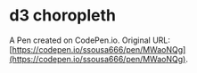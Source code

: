 # d3 choropleth

A Pen created on CodePen.io. Original URL: [https://codepen.io/ssousa666/pen/MWaoNQg](https://codepen.io/ssousa666/pen/MWaoNQg).


